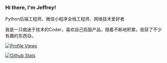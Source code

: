 ### Hi there, I'm Jeffrey!

Python后端工程师、微信小程序全栈工程师、网络技术爱好者

我是一只痴迷于技术的Coder，喜欢自己捣鼓产品，随着不断地积累，收获了不少有趣的东西😋。

[![Profile Views](https://komarev.com/ghpvc/?username=YYJeffrey)](https://github.com/YYJeffrey)

[![Github Stats](https://github-readme-stats.vercel.app/api?username=YYJeffrey&count_private=true&show_icons=true&theme=tokyonight)](https://github.com/YYJeffrey)
